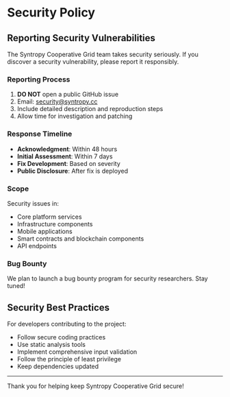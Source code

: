 # Security Policy

## Reporting Security Vulnerabilities

The Syntropy Cooperative Grid team takes security seriously. If you discover a security vulnerability, please report it responsibly.

### Reporting Process

1. **DO NOT** open a public GitHub issue
2. Email: security@syntropy.cc
3. Include detailed description and reproduction steps
4. Allow time for investigation and patching

### Response Timeline

- **Acknowledgment**: Within 48 hours
- **Initial Assessment**: Within 7 days
- **Fix Development**: Based on severity
- **Public Disclosure**: After fix is deployed

### Scope

Security issues in:
- Core platform services
- Infrastructure components
- Mobile applications
- Smart contracts and blockchain components
- API endpoints

### Bug Bounty

We plan to launch a bug bounty program for security researchers. Stay tuned!

## Security Best Practices

For developers contributing to the project:
- Follow secure coding practices
- Use static analysis tools
- Implement comprehensive input validation
- Follow the principle of least privilege
- Keep dependencies updated

---
Thank you for helping keep Syntropy Cooperative Grid secure!
